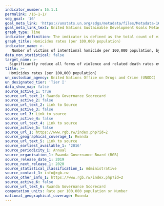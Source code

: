 ```yaml
---
indicator_number: 16.1.1
permalink: /16-1-1/
sdg_goal: '16'
goal_meta_link: 'https://unstats.un.org/sdgs/metadata/files/Metadata-16-01-01.pdf'
goal_meta_link_text: United Nations Sustainable Development Goals Metadata (pdf 894kB)
graph_type: line
indicator_definition: The indicator is defined as the total count of victims of intentional homicide divided by the total population, expressed per 100,000 population. Intentional homicide is defined as the unlawful death inflicted upon a person with the intent to cause death or serious injury (Source; International Classification of Crime for Statistical Purposes, ICCS 2015); population refers to total resident population in a given country in a given year.  
graph_title: Homicides rates (per 100,000 population)
indicator_name: >-
   Number of victims of intentional homicide per 100,000 population, by sex and age 
data_non_statistical: false
target_name: >-
  Significantly reduce all forms of violence and related death rates everywhere
title: >-
  Homicides rates (per 100,000 population)
un_custodian_agency: United Nations Office on Drugs and Crime (UNODC) 
un_designated_tier: 'Tier I'
data_show_map: false
source_active_1: true
source_url_text_1: Rwanda Governance Scorecard 
source_active_2: false
source_url_text_2: Link to Source
source_active_3: false
source_url_3: Link to source
source_active_4: false
source_url_text_4: Link to source
source_active_5: false
source_url_1: https://www.rgb.rw/index.php?id=2
source_geographical_coverage_1: Rwanda
source_url_text_5: Link to source
source_earliest_available_1: '2016'
source_periodicity_1: Annual
source_organisation_1: Rwanda Governance Board (RGB)
source_release_date_1: 2019
source_next_release_1: 2020
source_statistical_classification_1: Administrative 
source_contact_1: info@rgb.rw
source_other_info_1: https://www.rgb.rw/index.php?id=2 
source_active_6: false
source_url_text_6: Rwanda Governance Scorecard
computation_units: Rate per 100,000 population or Number
national_geographical_coverage: Rwanda
---
```


